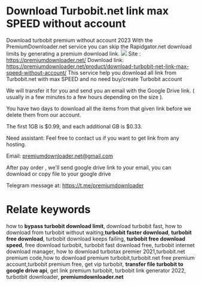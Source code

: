 # Download Turbobit.net link max SPEED without account
Download turbobit premium without account 2023
With the PremiumDownloader.net service you can skip the Rapidgator.net download limits by generating a premium download link.
<img src="https://premiumdownloader.net/wp-content/uploads/2023/04/TURBOTBIT.gif" />
Site : https://premiumdownloader.net/
Download link: https://premiumdownloader.net/product/download-turbobit-net-link-max-speed-without-account/
This service help you download all link from Turbobit.net with max SPEED and no need buy/create Turbobit account

We will transfer it for you and send you an email with the Google Drive link. ( usually in a few minutes to a few hours depending on the size ).

You have two days to download all the items from that given link before we delete them from our account.

The first 1GB is $0.99, and each additional GB is $0.33.

Need assistant:
Feel free to contact us if you want to get link from any hosting.

Email: premiumdownloader.net@gmail.com

After pay order , we'll send google drive link to your email, you can download or copy file to your google drive

Telegram message at: https://t.me/premiumdownloader

# Relate keywords
how to <b>bypass turbobit download limit</b>, download turbobit fast, how to download from turbobit without waiting,<b>turbobit faster download</b>, <b>turbobit free download</b>, turbobit download keeps failing, <b>turbobit free download speed</b>, free download turbobit, turbobit fast download free, turbobit internet download manager, how to download turbotax premier 2021,turbobit.net premium code,how to download premium turbobit,turbobit.net free premium account,turbobit premium free, get vip turbobit, <b>transfer file turbobit to google drive api</b>, get link premium turbobit, turbobit link generator 2022, turbotbit downloader, <b>premiumdownloader.net</b>

